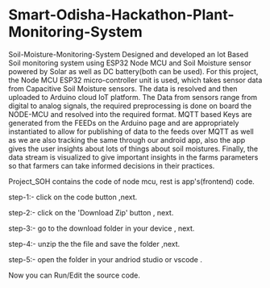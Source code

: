 # Smart-Odisha-Hackathon-Plant-Monitoring-System
Soil-Moisture-Monitoring-System
Designed and developed an Iot Based Soil monitoring system using ESP32 Node MCU and Soil Moisture sensor powered by Solar as well as DC battery(both can be used).
For this project, the Node MCU ESP32 micro-controller unit is used, which takes sensor data from  Capacitive Soil Moisture sensors. 
The data is resolved and then uploaded to Arduino cloud IoT platform.
The Data from sensors range from digital to analog signals, the required preprocessing is done on board the NODE-MCU and resolved into the required format. MQTT based Keys are generated from the FEEDs on the Arduino page and are appropriately instantiated to allow for publishing of data to the feeds over MQTT as well as we are also tracking the same through our android app, also the app gives the user insights about  lots  of things about soil moistures.
Finally, the data stream is visualized to give important insights in the farms parameters so that farmers can take informed decisions in their practices.


Project_SOH contains the code of node mcu, rest is app's(frontend) code.


step-1:-
click on the code button ,next. 


step-2:-
click on the 'Download Zip' button , next.


step-3:-
go to the download folder in your device , next.


step-4:-
unzip the the file and save the folder ,next.


step-5:-
open the folder in your andriod studio or vscode .



Now you can Run/Edit the source code.
